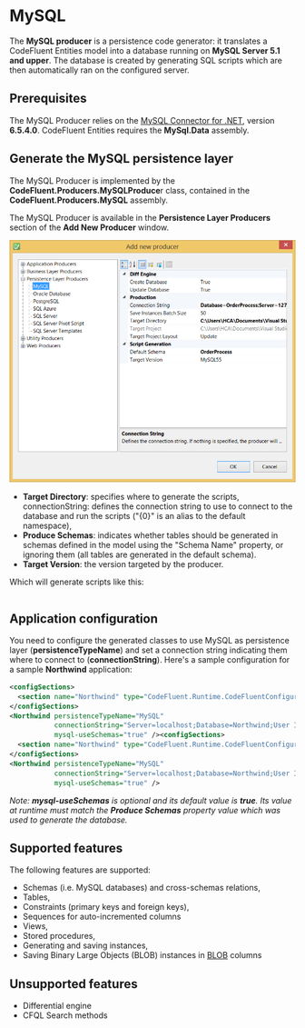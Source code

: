 # MySQL

The **MySQL producer** is a persistence code generator: it translates a CodeFluent Entities model into a database running on **MySQL Server 5.1 and upper**. The database is created by generating SQL scripts which are then automatically ran on the configured server.

## Prerequisites

The MySQL Producer relies on the [MySQL Connector for .NET](http://www.mysql.com/downloads/connector/net/), version **6.5.4.0**. CodeFluent Entities requires the **MySql.Data** assembly.

## Generate the MySQL persistence layer

The MySQL Producer is implemented by the **CodeFluent.Producers.MySQLProduce**r class, contained in the **CodeFluent.Producers.MySQL** assembly.

The MySQL Producer is available in the **Persistence Layer Producers** section of the **Add New Producer** window.

![](img/mysql-01.png)

* **Target Directory**: specifies where to generate the scripts,
connectionString: defines the connection string to use to connect to the database and run the scripts ("{0}" is an alias to the default namespace),
* **Produce Schemas**: indicates whether tables should be generated in schemas defined in the model using the "Schema Name" property, or ignoring them (all tables are generated in the default schema).
* **Target Version**: the version targeted by the producer. 

Which will generate scripts like this:

```sql

```

## Application configuration

You need to configure the generated classes to use MySQL as persistence layer (**persistenceTypeName**) and set a connection string indicating them where to connect to (**connectionString**). Here's a sample configuration for a sample **Northwind** application:

```xml
<configSections>
  <section name="Northwind" type="CodeFluent.Runtime.CodeFluentConfigurationSectionHandler, CodeFluent.Runtime" />
</configSections>
<Northwind persistenceTypeName="MySQL"
           connectionString="Server=localhost;Database=Northwind;User Id=root;Password=yourpassword;"
           mysql-useSchemas="true" /><configSections>
  <section name="Northwind" type="CodeFluent.Runtime.CodeFluentConfigurationSectionHandler, CodeFluent.Runtime" />
</configSections>
<Northwind persistenceTypeName="MySQL"
           connectionString="Server=localhost;Database=Northwind;User Id=root;Password=yourpassword;"
           mysql-useSchemas="true" />
```

*Note: **mysql-useSchemas** is optional and its default value is **true**. Its value at runtime must match the **Produce Schemas** property value which was used to generate the database.*

## Supported features

The following features are supported:

* Schemas (i.e. MySQL databases) and cross-schemas relations,
* Tables,
* Constraints (primary keys and foreign keys),
* Sequences for auto-incremented columns
* Views,
* Stored procedures,
* Generating and saving instances,
* Saving Binary Large Objects (BLOB) instances in [BLOB](http://dev.mysql.com/doc/refman/5.0/en/blob.html) columns

## Unsupported features

* Differential engine
* CFQL Search methods